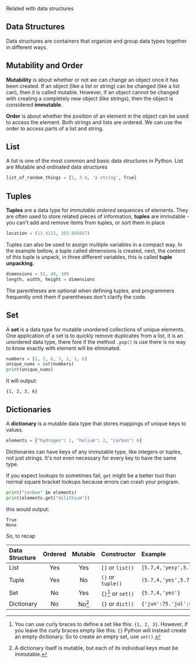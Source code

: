 Related with data structures 

## Data Structures

Data structures are containers that organize and group data types together in different ways.

## Mutability and Order

**Mutability** is about whether or not we can change an object once it has been created. If an object (like a list or string) can be changed (like a list can), then it is called mutable. However, if an object cannot be changed with creating a completely new object (like strings), then the object is considered
**immutable**.

**Order** is about whether the position of an element in the object can be used to access the element. Both strings and lists are ordered. We can use the order to access parts of a list and string.

## List
A list is one of the most common and basic data structures in Python.
List are Mutable and ordinated data structures 

``` python
list_of_random_things = [1, 3.4, 'a string', True]
```

## Tuples
**Tuples** are a data type for _immutable_ _ordered_ sequences of elements. They are often used to store related pieces of information, **tuples** are immutable - you can't add and remove items from tuples, or sort them in place

``` python
location = (13.4125, 103.866667)
```
Tuples can also be used to assign multiple variables in a compact way. In the example bellow, a tuple called dimensions is created, next, the content of this tuple is unpack, in three different variables, this is called **tuple unpacking.**

``` python
dimensions = 52, 40, 100
length, width, height = dimensions
```
The parentheses are optional when defining tuples, and programmers frequently omit them if parentheses don't clarify the code.

## Set

A **set** is a data type for mutable unordered collections of unique elements. One application of a set is to quickly remove duplicates from a list, it is an unordered data type, there fore if the method `.pop()` is use there is no way to know exactly with element will be eliminated.

``` python
numbers = [1, 2, 6, 3, 1, 1, 6]
unique_nums = set(numbers)
print(unique_nums)
```
It will output:

```
{1, 2, 3, 6}
```

## Dictionaries 

A **dictionary** is a mutable data type that stores mappings of unique keys to values.

```python
elements = {"hydrogen": 1, "helium": 2, "carbon": 6}
```

Dictionaries can have keys of any immutable type, like integers or tuples, not just strings. It's not even necessary for every key to have the same type.

If you expect lookups to sometimes fail, `get` might be a better tool than normal square bracket lookups because errors can crash your program.

```python
print("carbon" in elements)
print(elements.get("dilithium"))
```
this would output:

```
True
None
```

So, to recap 

Data Structure | Ordered | Mutable | Constructor     | Example             |
:--------------|:-------:|:-------:|:----------------|:--------------------|
List           | Yes     | Yes     |`[]` or `list()` | `[5.7,4,'yesy',5.7]`|
Tuple          | Yes     | No      |`()` or `tuple()`|`(5.7,4,'yes',5.7)`  |
Set            | No      | Yes     |`{}`[^1] or `set()` |`{5.7,4,'yes'}`      |
Dictionary     | No      | No[^2]  |`{}` or `dict()` |`{'jun':75.'jul':89}`|

[^1]: You can use curly braces to define a set like this: `{1, 2, 3}`. However, if you leave the curly braces empty like this: `{}` Python will instead create an empty dictionary. So to create an empty set, use `set()`.  
[^2]: A dictionary itself is mutable, but each of its individual keys must be immutable.


